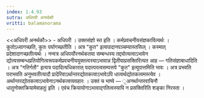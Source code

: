 ```yaml
---
index: 1.4.93
sutra: अधिपरी अनर्थकौ
vritti: balamanorama
---
```


<<अधिपरी अनर्थकौ>> - अधिपरी । उक्तसंज्ञो स्त इति । कर्मप्रवचनीयसंज्ञकावित्यर्थः । कुतोऽध्यागच्छति, कुतः पर्यागच्छतीति । अत्र "कुत" इत्यपादानपञ्चम्यास्तसिल् । कस्मात् प्रदेशादागच्छतीत्यर्थः । नन्वत्र अधिपर्योरनर्थकतया सम्बन्धस्य तद्द्योत्यत्वाऽभावेन द्योत्यसम्बन्धप्रतियोगित्वरूपकर्मप्रवचनीययुक्तत्वस्याऽभावान्न द्वितीयाप्रसक्तिरित्यत आह — गतिसंज्ञाबाधादिति । अत्र "गतिर्गतौ" इत्यत्र पदादित्यधिकारात् पदात्परत्वसम्पत्तये "कुत" इत्युपात्तमिति भावः । अत्र प्रभवति पराभवति अनुभवतीत्यादौ प्रादेरिवाऽर्थान्तरद्योतकत्वाऽभावेऽपि धात्वर्थद्योतकत्वमस्त्येव । अर्थान्तरद्योतकत्वाऽभावेनाऽनर्थकत्वव्यवहारः । उक्तं च भाष्ये — ॒अनर्थान्तरवाचिनौ धातुनोक्तक्रियामेवाहतुः॑ इति । एवंच क्रियायोगाऽभावाद्गतित्वस्यापि न प्रसक्तिरिति शङ्का निरस्ता । 
